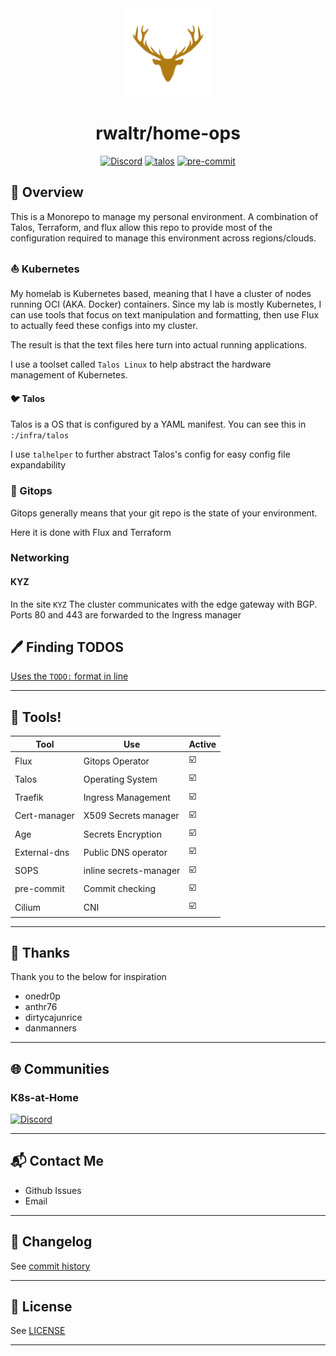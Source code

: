 <!-- Header -->
<div align="center">

<img src="https://raw.githubusercontent.com/rwaltr/branding/master/vector/logoisolated.png" align="center" width="144px" height="144px"/>

# rwaltr/home-ops

</div>

<!-- Shields -->
<div align="center">

[![Discord](https://img.shields.io/discord/673534664354430999?style=for-the-badge&label=discord&logo=discord&logoColor=white)](https://discord.gg/k8s-at-home)
[![talos](https://img.shields.io/badge/talos-installed-brightgreen?style=for-the-badge)](https://www.talos.dev/)
[![pre-commit](https://img.shields.io/badge/pre--commit-enabled-brightgreen?logo=pre-commit&logoColor=white&style=for-the-badge)](https://github.com/pre-commit/pre-commit)

</div>

<!-- Main Description -->

## 📖 Overview

This is a Monorepo to manage my personal environment. A combination of Talos, Terraform, and flux allow this repo to provide most of the configuration required to manage this environment across regions/clouds.

### ⛵ Kubernetes

My homelab is Kubernetes based, meaning that I have a cluster of nodes running OCI (AKA. Docker) containers. Since my lab is mostly Kubernetes, I can use tools that focus on text manipulation and formatting, then use Flux to actually feed these configs into my cluster.

The result is that the text files here turn into actual running applications.

I use a toolset called `Talos Linux` to help abstract the hardware management of Kubernetes.

#### 🐦 Talos

Talos is a OS that is configured by a YAML manifest. You can see this in `:/infra/talos`

I use `talhelper` to further abstract Talos's config for easy config file expandability

### 🐧 Gitops

Gitops generally means that your git repo is the state of your environment.

Here it is done with Flux and Terraform

### Networking

#### KYZ

In the site `KYZ` The cluster communicates with the edge gateway with BGP. Ports 80 and 443 are forwarded to the Ingress manager

<!-- TODO items -->

## 🖊️ Finding TODOS

<!-- prosemd: ignore -->

[Uses the `TODO:` format in line](https://github.com/rwaltr/home-ops/search?q=TODO%3A)

---

<!-- Tools -->

## 🧰 Tools!

| Tool         | Use                    | Active |
| ------------ | ---------------------- | ------ |
| Flux         | Gitops Operator        | ☑️     |
| Talos        | Operating System       | ☑️     |
| Traefik      | Ingress Management     | ☑️     |
| Cert-manager | X509 Secrets manager   | ☑️     |
| Age          | Secrets Encryption     | ☑️     |
| External-dns | Public DNS operator    | ☑️     |
| SOPS         | inline secrets-manager | ☑️     |
| pre-commit   | Commit checking        | ☑️     |
| Cilium       | CNI                    | ☑️     |

---

<!-- Thanks -->

## 🤟 Thanks

Thank you to the below for inspiration

- onedr0p
- anthr76
- dirtycajunrice
- danmanners

---

<!-- Communities -->

## 🌐 Communities

### K8s-at-Home

[![Discord](https://img.shields.io/discord/673534664354430999?style=for-the-badge&label=discord&logo=discord&logoColor=white)](https://discord.gg/k8s-at-home)

---

<!-- Contact -->

## 📬 Contact Me

- Github Issues
- Email

---

## 📜 Changelog

See [commit history](https://github.com/rwaltr/home-ops/commits/master)

---

## 🔏 License

See [LICENSE](./LICENSE)

---
